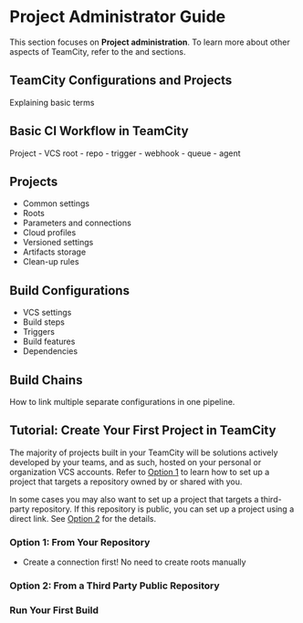# Project Administrator Guide

This section focuses on **Project administration**. To learn more about other aspects of TeamCity, refer to the [](server-administrator-guide.md) and [](user-guide.md) sections.


## TeamCity Configurations and Projects

Explaining basic terms


## Basic CI Workflow in TeamCity

Project - VCS root - repo - trigger - webhook - queue - agent


## Projects

 - Common settings
 - Roots
 - Parameters and connections
 - Cloud profiles
 - Versioned settings
 - Artifacts storage
 - Clean-up rules


## Build Configurations

- VCS settings
- Build steps
- Triggers
- Build features
- Dependencies


## Build Chains

How to link multiple separate configurations in one pipeline.


## Tutorial: Create Your First Project in TeamCity

The majority of projects built in your TeamCity will be solutions actively developed by your teams, and as such, hosted on your personal or organization VCS accounts. Refer to [Option 1](#Option+1%3A+From+Your+Repository) to learn how to set up a project that targets a repository owned by or shared with you.

In some cases you may also want to set up a project that targets a third-party repository. If this repository is public, you can set up a project using a direct link. See [Option 2](#Option+2%3A+From+a+Third+Party+Public+Repository) for the details.

### Option 1: From Your Repository

- Create a connection first! No need to create roots manually

### Option 2: From a Third Party Public Repository


### Run Your First Build